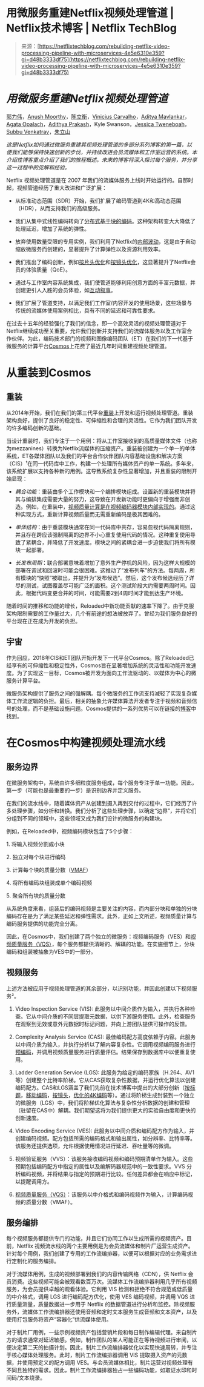 <!--yml

类别：未分类

日期：2024-05-27 14:44:12

-->

# 用微服务重建Netflix视频处理管道 | Netflix技术博客 | Netflix TechBlog

> 来源：[https://netflixtechblog.com/rebuilding-netflix-video-processing-pipeline-with-microservices-4e5e6310e359?gi=d48b3333df75](https://netflixtechblog.com/rebuilding-netflix-video-processing-pipeline-with-microservices-4e5e6310e359?gi=d48b3333df75)

# ***用微服务重建Netflix视频处理管道***

[郭力伟](https://www.linkedin.com/in/liwei-guo-a5aa6311/)，[Anush Moorthy](https://www.linkedin.com/in/anush-moorthy-b8451142/)，[陈立衡](https://www.linkedin.com/in/li-heng-chen-a75458a2/)，[Vinicius Carvalho](https://www.linkedin.com/in/carvalhovinicius/)，[Aditya Mavlankar](https://www.linkedin.com/in/aditya-mavlankar-7139791/)，[Agata Opalach](https://www.linkedin.com/in/agataopalach/)，[Adithya Prakash](https://www.linkedin.com/in/adithyaprakash/)，Kyle Swanson，[Jessica Tweneboah](https://www.linkedin.com/in/jessicatweneboah/)，[Subbu Venkatrav](https://www.linkedin.com/in/subbu-venkatrav-126172a/)，[朱立山](https://www.linkedin.com/in/lishan-z-51302abb/)

*这是Netflix如何通过微服务重建其视频处理管道的多部分系列博客的第一篇，以便我们能够保持快速创新的步伐，并持续改进会员流媒体和工作室运营的系统。本介绍性博客重点介绍了我们的旅程概述。未来的博客将深入探讨每个服务，并分享这一过程中的见解和经验。*

Netflix 视频处理管道是在 2007 年我们的流媒体服务上线时开始运行的。自那时起，视频管道经历了重大改进和广泛扩展：

+   从标准动态范围（SDR）开始，我们扩展了编码管道到4K和高动态范围（HDR），从而支持我们的高级服务。

+   我们从集中式线性编码转向了[分布式基于块的编码](/high-quality-video-encoding-at-scale-d159db052746)。这种架构转变大大降低了处理延迟，增加了系统的弹性。

+   放弃使用数量受限的专用实例，我们利用了Netflix的[内部波动](/creating-your-own-ec2-spot-market-6dd001875f5)，这是由于自动缩放微服务而创建的，显著提升了计算弹性以及资源利用效率。

+   我们推出了编码创新，例如[按片头优化](https://medium.com/netflix-techblog/per-title-encode-optimization-7e99442b62a2)和[按镜头优化](/optimized-shot-based-encodes-now-streaming-4b9464204830)，这显著提升了Netflix会员的体验质量（QoE）。

+   通过与工作室内容系统集成，我们使管道能够利用创意方面的丰富元数据，并创建更引人入胜的会员体验，如[互动叙事](https://en.wikipedia.org/wiki/Black_Mirror:_Bandersnatch)。

+   我们扩展了管道支持，以满足我们工作室/内容开发的使用场景，这些场景与传统的流媒体使用案例相比，具有不同的延迟和可靠性要求。

在过去十五年的经验强化了我们的信念，即一个高效灵活的视频处理管道对于Netflix继续成功至关重要，允许我们创新并支持我们的流媒体服务以及工作室合作伙伴。为此，编码技术部门的视频和图像编码团队（ET）在我们的下一代基于微服务的计算平台[Cosmos](/the-netflix-cosmos-platform-35c14d9351ad)上花费了最近几年时间重建视频处理管道。

# 从重装到Cosmos

## 重装

从2014年开始，我们在我们的第三代平台[重装](https://www.youtube.com/watch?v=JouA10QJiNc)上开发和运行视频处理管道。重装架构良好，提供了良好的稳定性、可伸缩性和合理的灵活性。它作为我们团队开发的许多编码创新的基础。

当设计重装时，我们专注于一个用例：将从工作室接收到的高质量媒体文件（也称为mezzanines）转换为Netflix流媒体的压缩资产。重装被创建为一个单一的单体系统，ET各媒体团队以及我们的平台合作伙伴团队内容基础设施和解决方案（CIS）¹在同一代码库中工作，构建一个处理所有媒体资产的单一系统。多年来，该系统扩展以支持各种新的用例。这导致系统复杂性显著增加，并且重装的限制开始显现：

+   *耦合功能*：重装由多个工作模块和一个编排模块组成。设置新的重装模块并将其与编排集成需要大量的努力，这导致在开发新功能时更偏向于增强而非创造。例如，在重装中，[视频质量计算是在视频编码器模块内部实现的](/netflix-video-quality-at-scale-with-cosmos-microservices-552be631c113)。通过这种实现方式，重新计算视频质量而无需重新编码是极其困难的。

+   *单体结构*：由于重装模块通常在同一代码库中共存，容易忽视代码隔离规则，并且存在跨应该强制隔离的边界不小心重复使用代码的情况。这种重复使用导致了紧耦合，并降低了开发速度。模块之间的紧耦合进一步迫使我们将所有模块一起部署。

+   *长发布周期*：联合部署意味着增加了意外生产停机的风险，因为这样大规模的部署在调试和回滚时可能会很困难。这推动了“发布列车”的方法。每两周，所有模块的“快照”被取出，并提升为“发布候选”。然后，这个发布候选经历了详尽的测试，试图覆盖尽可能广泛的面积。这个测试阶段大约需要两周时间。因此，根据代码变更合并的时间，可能需要2到4周时间才能到达生产环境。

随着时间的推移和功能的增长，Reloaded中新功能贡献的速率下降了。由于克服架构限制需要的工作量过大，几个有前途的想法被放弃了。曾经为我们服务良好的平台现在正在成为开发的负担。

## 宇宙

作为回应，2018年CIS和ET团队开始开发下一代平台Cosmos。除了Reloaded已经享有的可伸缩性和稳定性外，Cosmos旨在显著增加系统的灵活性和功能开发速度。为了实现这一目标，Cosmos被开发为面向工作流驱动的、以媒体为中心的微服务计算平台。

微服务架构提供了服务之间的强解耦。每个微服务的工作流支持减轻了实现复杂媒体工作流逻辑的负担。最后，相关的抽象允许媒体算法开发者专注于视频和音频信号的处理，而不是基础设施问题。Cosmos提供的一系列优势可以在链接的[博客](/the-netflix-cosmos-platform-35c14d9351ad)中找到。

# 在Cosmos中构建视频处理流水线

## 服务边界

在微服务架构中，系统由许多细粒度服务组成，每个服务专注于单一功能。因此，第一步（可能也是最重要的一步）是识别边界并定义服务。

在我们的流水线中，随着媒体资产从创建到摄入再到交付的过程中，它们经历了许多处理步骤，如分析和转换。我们分析了这些处理步骤，以确定“边界”，并将它们分组到不同的领域中，这些领域又成为我们设计的微服务的构建块。

例如，在Reloaded中，视频编码模块包含了5个步骤：

1\. 将输入视频分割成小块

2\. 独立对每个块进行编码

3\. 计算每个块的质量分数（[VMAF](/vmaf-the-journey-continues-44b51ee9ed12)）

4\. 将所有编码块组装成单个编码视频

5\. 聚合所有块的质量分数

从系统角度来看，组装后的编码视频是主要关注的内容，而内部分块和单独的分块编码存在是为了满足某些延迟和弹性需求。此外，正如上文所述，视频质量计算与编码服务提供的功能完全分离。

因此，在Cosmos中，我们创建了两个独立的微服务：视频编码服务（VES）和[视频质量服务（VQS）](/netflix-video-quality-at-scale-with-cosmos-microservices-552be631c113)，每个服务都提供清晰的、解耦的功能。在实施细节上，分块编码和组装被抽象为VES中的一部分。

## 视频服务

上述方法被应用于视频处理管道的其余部分，以识别功能，并因此创建以下视频服务²。

1.  Video Inspection Service (VIS): 此服务以中间介质作为输入，并执行各种检查。它从中间介质的不同层提取元数据，以供下游服务使用。此外，检查服务在观察到无效或意外元数据时标记问题，并向上游团队提供可操作的反馈。

1.  Complexity Analysis Service (CAS): 最佳编码配方高度依赖于内容。此服务以中间介质为输入，并执行分析以了解内容复杂性。它调用视频编码服务进行[预编码](/dynamic-optimizer-a-perceptual-video-encoding-optimization-framework-e19f1e3a277f)，并调用视频质量服务进行质量评估。结果保存到数据库中以便重复使用。

1.  Ladder Generation Service (LGS): 此服务为给定的编码家族（H.264、AV1等）创建整个比特率阶梯。它从CAS获取复杂性数据，并运行优化算法以创建编码配方。CAS和LGS涵盖了我们先前在技术博客中提出的大部分创新（[按标题](http://techblog.netflix.com/2015/12/per-title-encode-optimization.html)，[移动编码](http://techblog.netflix.com/2016/12/more-efficient-mobile-encodes-for.html)，[按镜头](/optimized-shot-based-encodes-now-streaming-4b9464204830)，[优化的4K编码](/optimized-shot-based-encodes-for-4k-now-streaming-47b516b10bbb)等）。通过将阶梯生成封装到一个独立的微服务（LGS）中，我们将阶梯优化算法与复杂性分析数据的创建和管理（驻留在CAS中）解耦。我们期望这将为我们提供更大的实验自由度和更快的创新速度。

1.  Video Encoding Service (VES): 此服务以中间介质和编码配方作为输入，并创建编码视频。配方包括所需的编码格式和输出属性，如分辨率、比特率等。该服务还提供选项，允许根据使用情况进行延迟、吞吐量等的微调。

1.  视频验证服务（VVS）：该服务接收编码视频和编码预期清单作为输入。这些预期包括编码配方中指定的属性以及编解码器规范中的一致性要求。VVS 分析编码视频，并将结果与指定的预期进行比较。任何差异都会在响应中标记，以提醒调用方。

1.  [视频质量服务（VQS）](/netflix-video-quality-at-scale-with-cosmos-microservices-552be631c113)：该服务以中介格式和编码视频作为输入，计算编码视频的质量分数（VMAF）。

## 服务编排

每个视频服务都提供专门的功能，并且它们协同工作以生成所需的视频资产。目前，Netflix 视频流水线的两个主要用例是为会员流媒体和制片厂运营生成资产。针对每个用例，我们创建了专用的工作流编排器，以便可以根据对应的业务需求进行定制化的服务编排。

对于流媒体用例，生成的视频部署到我们的内容传输网络（CDN），供 Netflix 会员消费。这些视频可能会被观看数百万次。流媒体工作流编排器利用几乎所有视频服务，为会员提供卓越的观看体验。它利用 VIS 检测和拒绝不符合规范或低质量的中介格式，调用 LGS 进行编码配方优化，使用 VES 编码视频，并调用 VQS 进行质量测量，质量数据进一步用于 Netflix 的数据管道进行分析和监控。除视频服务外，流媒体工作流编排器还使用音频和定时文本服务生成音频和文本资产，以及使用打包服务将资产“容器化”供流媒体使用。

对于制片厂用例，一些示例视频资产包括营销片段和每日制作编辑代理。来自制片方的请求通常对延迟敏感。例如，制作团队的某人可能正在等待视频进行审阅，以便决定第二天的拍摄计划。因此，制片工作流编排器优化以实现快速周转，并专注于核心媒体处理服务。此时，制片工作流编排器调用 VIS 提取摄入资产的元数据，并使用预定义的配方调用 VES。与会员流媒体相比，制片运营对视频处理有不同且独特的需求。因此，制片工作流编排器独占一些编码功能，如取证水印和时间码/文本烧录。
